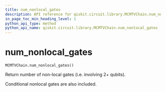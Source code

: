 ```yaml
---
title: num_nonlocal_gates
description: API reference for qiskit.circuit.library.MCMTVChain.num_nonlocal_gates
in_page_toc_min_heading_level: 1
python_api_type: method
python_api_name: qiskit.circuit.library.MCMTVChain.num_nonlocal_gates
---
```


# num\_nonlocal\_gates

<span id="qiskit.circuit.library.MCMTVChain.num_nonlocal_gates" />

`MCMTVChain.num_nonlocal_gates()`

Return number of non-local gates (i.e. involving 2+ qubits).

Conditional nonlocal gates are also included.

